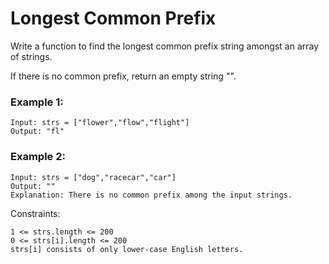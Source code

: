 # Longest Common Prefix

Write a function to find the longest common prefix string amongst an array of strings.

If there is no common prefix, return an empty string "".


### Example 1:
```
Input: strs = ["flower","flow","flight"]
Output: "fl"
```

### Example 2:
```
Input: strs = ["dog","racecar","car"]
Output: ""
Explanation: There is no common prefix among the input strings.
```


Constraints:

    1 <= strs.length <= 200
    0 <= strs[i].length <= 200
    strs[i] consists of only lower-case English letters.


